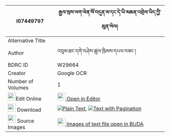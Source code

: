 |I07449797|རྒྱལ་སྲས་ལག་ལེན་སོ་བདུན་མ་དང་དེ་ཡི་མཆན་འགྲེལ་ཡིད་ཀྱི་མུན་སེལ། 
| --- | --- 
|Alternative Title |
|Author| འབུམ་ཐང་དགེ་བཤེས་ཚུལ་ཁྲིམས་དཔལ་བཟང་།
|BDRC ID | W29664
|Creator | Google OCR
|Number of Volumes| 1
|<img width="25" src="https://img.icons8.com/color/25/000000/edit-property.png">Edit Online| [<img width="25" src="https://avatars.githubusercontent.com/u/45091458?s=200&v=4"> Open in Editor](http://editor.openpecha.org/I07449797)
|<img width="25" src="https://img.icons8.com/fluent/48/000000/download-2.png"/>  Download | [![](https://img.icons8.com/color/20/000000/txt.png)Plain Text](https://github.com/Openpecha/I07449797/releases/download/v1/gyalse_laklen_so_dun_ma_dang_d_plain_I07449797.zip), [![](https://img.icons8.com/color/20/000000/txt.png)Text with Pagination](https://github.com/Openpecha/I07449797/releases/download/v1/gyalse_laklen_so_dun_ma_dang_d_pages_I07449797.zip)
|<img width="25" src="https://img.icons8.com/plasticine/100/000000/pictures-folder.png"/>  Source Images | [<img width="25" src="https://library.bdrc.io/icons/BUDA-small.svg"> Images of text file open in BUDA](https://library.bdrc.io/show/bdr:W29664)
